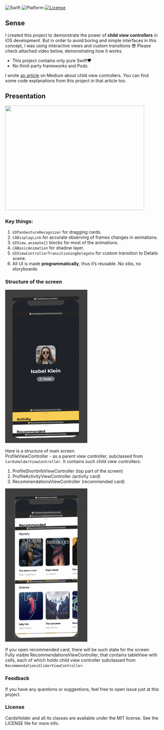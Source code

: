 ![Swift](https://img.shields.io/badge/Swift-5.0-orange.svg)
![Platform](https://img.shields.io/badge/platform-iOS-lightgrey.svg)
[![License](https://img.shields.io/badge/license-mit-blue.svg)](https://doge.mit-license.org)

## Sense
I created this project to demonstrate the power of **child view controllers** in iOS development. But in order to avoid boring and simple interfaces in this concept, I was using interactive views and custom transitions 😎
Please check attached video below, demonstrating how it works.

* This project contains only pure Swift❤️
* No third-party frameworks and Pods.

I wrote [an article](https://medium.com/@sergkharauzov/the-power-of-child-viewcontrollers-in-ios-da3d58f5a9fe) on Medium about child view controllers. You can find some code explanations from this project in that article too.

## Presentation
<p align="left">
<img src="https://github.com/Kharauzov/CardsHolder/blob/master/VisualFiles/cards_holder.gif" width="450px" height="338px"/>
</p>

### Key things:

1. `UIPanGestureRecognizer` for dragging cards.
2. `CADisplayLink` for accurate observing of frames changes in animations.
3. `UIView.animate{}` blocks for most of the animations.
4. `CABasicAnimation` for shadow layer.
5. `UIViewControllerTransitioningDelegate` for custom transition to Details scene.
6. All UI is made **programmatically**, thus it’s reusable. No xibs, no storyboards.

### Structure of the screen

<p align="left">
<img src="https://github.com/Kharauzov/CardsHolder/blob/master/VisualFiles/screen1.png" width="266px" height="495px"/>
</p>

Here is a structure of main screen.<br/>
ProfileViewController - as a parent view controller, subclassed from `CardsHolderViewController`. It contains such child view controllers:<br/>

1. ProfileShortInfoViewController (top part of the screen)
2. ProfileActivityViewController (activity card)
3. RecommendationsViewController (recommended card)

<p align="left">
<img src="https://github.com/Kharauzov/CardsHolder/blob/master/VisualFiles/screen2.png" width="266px" height="495px"/>
</p>

If you open recommended card, there will be such state for the screen:<br/>
Fully visible RecommendationsViewController, that contains tableView with cells, each of which holds child view controller subclassed from `RecommendationsSliderViewController`.


### Feedback
If you have any questions or suggestions, feel free to open issue just at this project.

### License
CardsHolder and all its classes are available under the MIT license. See the LICENSE file for more info.
